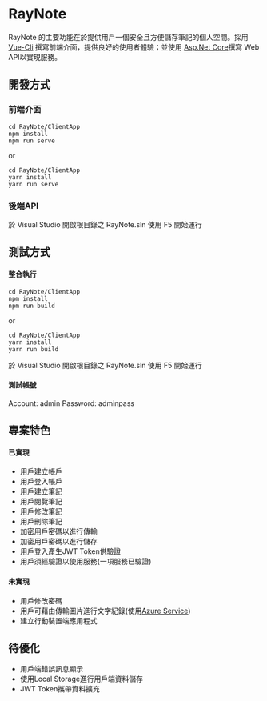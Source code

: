 # RayNote

RayNote 的主要功能在於提供用戶一個安全且方便儲存筆記的個人空間。採用 [Vue-Cli](https://vuejs.org/) 撰寫前端介面，提供良好的使用者體驗；並使用 [Asp.Net Core](https://docs.microsoft.com/zh-tw/aspnet/core)撰寫 Web API以實現服務。


## 開發方式

### 前端介面
```
cd RayNote/ClientApp
npm install
npm run serve
```
or
```
cd RayNote/ClientApp
yarn install
yarn run serve
```

### 後端API
於 Visual Studio 開啟根目錄之 RayNote.sln
使用 F5 開始運行

## 測試方式

#### 整合執行
```
cd RayNote/ClientApp
npm install
npm run build
```
or
```
cd RayNote/ClientApp
yarn install
yarn run build
```
於 Visual Studio 開啟根目錄之 RayNote.sln
使用 F5 開始運行

#### 測試帳號
Account: admin
Password: adminpass

## 專案特色

#### 已實現
- 用戶建立帳戶
- 用戶登入帳戶
- 用戶建立筆記
- 用戶閱覽筆記
- 用戶修改筆記
- 用戶刪除筆記
- 加密用戶密碼以進行傳輸
- 加密用戶密碼以進行儲存
- 用戶登入產生JWT Token供驗證
- 用戶須經驗證以使用服務(一項服務已驗證)

#### 未實現
- 用戶修改密碼
- 用戶可藉由傳輸圖片進行文字紀錄(使用[Azure Service](https://docs.microsoft.com/zh-tw/azure/cognitive-services/computer-vision/quickstarts-sdk/client-library?pivots=programming-language-csharp))
- 建立行動裝置端應用程式

## 待優化
- 用戶端錯誤訊息顯示
- 使用Local Storage進行用戶端資料儲存
- JWT Token攜帶資料擴充
